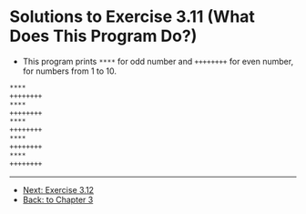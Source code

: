 # Solutions to Exercise 3.11 (What Does This Program Do?)

- This program prints `****` for odd number and `++++++++` for even number, for numbers from 1 to 10.

```txt
****
++++++++
****
++++++++
****
++++++++
****
++++++++
****
++++++++
```

---

- [Next: Exercise 3.12](03_12.md)
- [Back: to Chapter 3](README.md)
